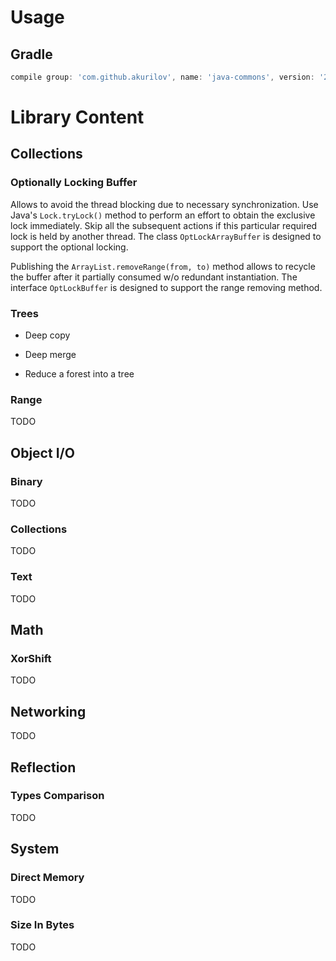 # Usage

## Gradle

```groovy
compile group: 'com.github.akurilov', name: 'java-commons', version: '2.0.5'
```

# Library Content

## Collections

### Optionally Locking Buffer

Allows to avoid the thread blocking due to necessary synchronization.
Use Java's ```Lock.tryLock()``` method to perform an effort to obtain the exclusive lock immediately.
Skip all the subsequent actions if this particular required lock is held by another thread.
The class ```OptLockArrayBuffer``` is designed to support the optional locking.

Publishing the ```ArrayList.removeRange(from, to)``` method allows to recycle the buffer after it
partially consumed w/o redundant instantiation. The interface ```OptLockBuffer``` is designed to support the range removing method.

### Trees

* Deep copy

* Deep merge

* Reduce a forest into a tree

### Range

TODO

## Object I/O

### Binary

TODO

### Collections

TODO

### Text

TODO

## Math

### XorShift

TODO

## Networking

TODO

## Reflection

### Types Comparison

TODO

## System

### Direct Memory

TODO

### Size In Bytes

TODO
